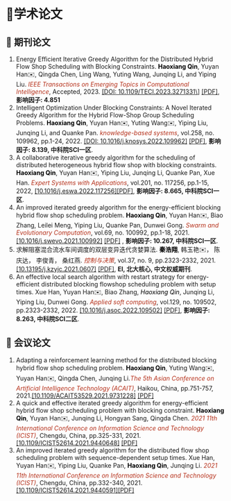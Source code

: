 <h1>📖学术论文</h1>

<h2>📝 期刊论文</h2>

<ol>
    <li>
        Energy Efficient Iterative Greedy Algorithm for the Distributed Hybrid Flow Shop Scheduling with Blocking Constraints. <span style="color:black"><strong>Haoxiang Qin</strong></span>, Yuyan Han✉️, Qingda Chen, Ling Wang, Yuting Wang, Junqing Li, and Yiping Liu. <span style="color:#b6321c" id="TETCI"><em>IEEE Transactions on Emerging Topics in Computational Intelligence</em></span>, Accepted, 2023. <a href="https://ieeexplore.ieee.org/document/10121391">[DOI: 10.1109/TECI.2023.3271331\]</a> <a href="/pdf/DBHFSP_TETCI.pdf">[PDF]</a>, <strong>影响因子: 4.851</strong>
    </li>
    <li>
        Intelligent Optimization Under Blocking Constraints: A Novel Iterated Greedy Algorithm for the Hybrid Flow-Shop Group Scheduling Problems. <span style="color:black"><strong>Haoxiang Qin</strong></span>, Yuyan Han✉️, Yuting Wang✉️, Yiping Liu, Junqing Li, and Quanke Pan. <span style="color:#b6321c"><em>knowledge-based systems</em></span>, vol.258, no. 109962, pp.1-24, 2022. <a href="https://www.sciencedirect.com/science/article/pii/S0950705122010553">[DOI: 10.1016/j.knosys.2022.109962]</a>  <a href="/pdf/DBHFSP_KBS.pdf">[PDF]</a>, <strong>影响因子: 8.139, 中科院SCI一区</strong>.
    </li>
    <li>
        A collaborative iterative greedy algorithm for the scheduling of distributed heterogeneous hybrid flow shop with blocking constraints. <span style="color:black"><strong>Haoxiang Qin</strong></span>, Yuyan Han✉️, Yiping Liu, Junqing Li, Quanke Pan, Xue Han. <span style="color:#b6321c"><em>Expert Systems with Applications</em></span>, vol.201, no. 117256, pp.1-15, 2022, <a href="https://www.sciencedirect.com/science/article/abs/pii/S0957417422006315">[10.1016/j.eswa.2022.117256]</a><a href="/pdf/DBHFSP_ESWA.pdf">[PDF]</a>, <strong>影响因子: 8.665, 中科院SCI一区</strong>.
    </li>
    <li>
        An improved iterated greedy algorithm for the energy-efficient blocking hybrid flow shop scheduling problem. <span style="color:black"><strong>Haoxiang Qin</strong></span>, Yuyan Han✉️, Biao Zhang, Leilei Meng, Yiping Liu, Quanke Pan, Dunwei Gong. <span style="color:#b6321c"><em>Swarm and Evolutionary Computation</em></span>, vol.69, no. 100992, pp.1-18, 2021. <a href="https://www.sciencedirect.com/science/article/abs/pii/S2210650221001541">[10.1016/j.swevo.2021.100992]</a> <a href="/pdf/BHFSP_SWEVO.pdf">[PDF]</a> , <strong>影响因子: 10.267, 中科院SCI一区</strong>.
    </li>
    <li>
        求解阻塞混合流水车间调度的双层变异迭代贪婪算法. <span style="color:black"><b>秦浩翔</b></span>, 韩玉艳✉️， 陈庆达， 李俊青， 桑红燕. <span style="color:#b6321c"><em>控制与决策</em></span>, vol.37, no. 9, pp.2323-2332, 2021. <a href="https://kns.cnki.net/kcms2/article/abstract?v=pbvOL2cnFbIphAMVPFs9TwXrLQnIRXiVSTC5Nf7PsYIP51Sms43Ofyi4uGCjYngsqmVi19Jb98swIXlbf58A0JcGn48k0Xf2rcITBBWmSk-b5AbixEoY9Qydn0EHnv38qhA7C7ZfGELsu21tRVeY4A==&uniplatform=NZKPT&language=CHS">[10.13195/j.kzyjc.2021.0607]</a>  <a href="/pdf/BHFSP_CAD.pdf">[PDF]</a>, <strong>EI, 北大核心, 中文权威期刊</strong>.
    </li>
    <li>
         An effective local search algorithm with restart strategy for energy-efficient distributed blocking flowshop scheduling problem with setup times. Xue Han, Yuyan Han✉️, Biao Zhang, <span style="color:black"><em>Haoxiang Qin</em></span>, Junqing Li, Yiping Liu, Dunwei Gong. <span style="color:#b6321c"><em>Applied soft computing</em></span>, vol.129, no. 109502, pp.2323-2332, 2022. <a href="https://www.sciencedirect.com/science/article/abs/pii/S1568494622005920?via%3Dihub">[10.1016/j.asoc.2022.109502]</a> <a href="/pdf/DBFSP_ASOC.pdf">[PDF]</a>, <strong>影响因子: 8.263, 中科院SCI二区</strong>.
    </li>
</ol>
<h2>
    💬 会议论文
</h2>
<ol>
    <li>
        Adapting a reinforcement learning method for the distributed blocking hybrid flow shop scheduling problem. <span style="color:black"><strong>Haoxiang Qin</strong></span>, Yuting Wang✉️, Yuyan Han✉️, Qingda Chen, Junqing Li.<span style="color:#b6321c"><em>The 5th Asian Conference on Artificial Intelligence Technology (ACAIT)</em></span>, Haikou, China, pp.751-757, 2021.<a href="https://ieeexplore.ieee.org/abstract/document/9731228">[10.1109/ACAIT53529.2021.9731228]</a> <a href="/pdf/ACAIT2021.pdf">[PDF]</a> 
    </li>
    <li>
        A quick and effective iterated greedy algorithm for energy-efficient hybrid flow shop scheduling problem with blocking constraint. <span style="color:black"><strong>Haoxiang Qin</strong></span>, Yuyan Han✉️, Junqing Li, Hongyan Sang, Qingda Chen. <span style="color:#b6321c"><em>2021 11th International Conference on Information Science and Technology (ICIST)</em></span>, Chengdu, China, pp.325-331, 2021. <a href="https://ieeexplore.ieee.org/abstract/document/9440648">[10.1109/ICIST52614.2021.9440648]</a>  <a href="/pdf/ICIST_qin2021.pdf">[PDF]</a>  
    </li>
    <li>
        An improved iterated greedy algorithm for the distributed flow shop scheduling problem with sequence-dependent setup times. Xue Han, Yuyan Han✉️, Yiping Liu, Quanke Pan, <span style="color:black"><strong>Haoxiang Qin</strong></span>, Junqing Li. <span style="color:#b6321c"><em>2021 11th International Conference on Information Science and Technology (ICIST)</em></span>, Chengdu, China, pp.332-340, 2021. <a href="https://ieeexplore.ieee.org/document/9440591">[10.1109/ICIST52614.2021.9440591]</a><a href="/pdf/ICIST_han2021.pdf">[PDF]</a>
    </li>
</ol>

